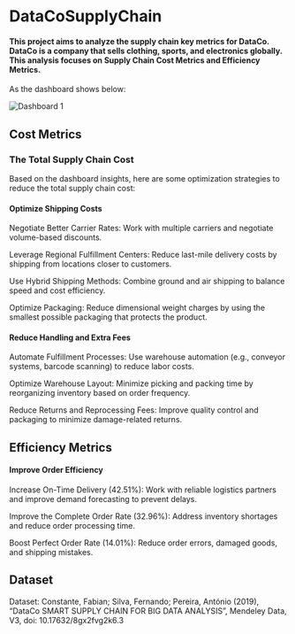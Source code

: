 # DataCoSupplyChain
#### This project aims to analyze the supply chain key metrics for DataCo. DataCo is a company that sells clothing, sports, and electronics globally. This analysis focuses on Supply Chain Cost Metrics and Efficiency Metrics.

As the dashboard shows below:  

![Dashboard 1](https://github.com/user-attachments/assets/771d01c4-bb87-452a-9780-25a3e70b5c3d)

## Cost Metrics
### The Total Supply Chain Cost

  Based on the dashboard insights, here are some optimization strategies to reduce the total supply chain cost:

#### Optimize Shipping Costs
Negotiate Better Carrier Rates: Work with multiple carriers and negotiate volume-based discounts.

Leverage Regional Fulfillment Centers: Reduce last-mile delivery costs by shipping from locations closer to customers.

Use Hybrid Shipping Methods: Combine ground and air shipping to balance speed and cost efficiency.

Optimize Packaging: Reduce dimensional weight charges by using the smallest possible packaging that protects the product.

#### Reduce Handling and Extra Fees
Automate Fulfillment Processes: Use warehouse automation (e.g., conveyor systems, barcode scanning) to reduce labor costs.

Optimize Warehouse Layout: Minimize picking and packing time by reorganizing inventory based on order frequency.

Reduce Returns and Reprocessing Fees: Improve quality control and packaging to minimize damage-related returns.

## Efficiency Metrics

#### Improve Order Efficiency
Increase On-Time Delivery (42.51%): Work with reliable logistics partners and improve demand forecasting to prevent delays.

Improve the Complete Order Rate (32.96%): Address inventory shortages and reduce order processing time.

Boost Perfect Order Rate (14.01%): Reduce order errors, damaged goods, and shipping mistakes.

## Dataset
Dataset: Constante, Fabian; Silva, Fernando; Pereira, António (2019), “DataCo SMART SUPPLY CHAIN FOR BIG DATA ANALYSIS”, Mendeley Data, V3, doi: 10.17632/8gx2fvg2k6.3
